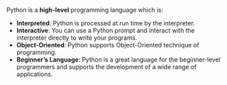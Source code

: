 Python is a **high-level** programming language which is:

- **Interpreted**: Python is processed at run time by the
interpreter.
- **Interactive**: You can use a Python prompt and interact with the
interpreter directly to write your programs.
- **Object-Oriented**: Python supports Object-Oriented technique of
programming.
- **Beginner’s Language**: Python is a great language for the
beginner-level programmers and supports the development of a
wide range of applications.
